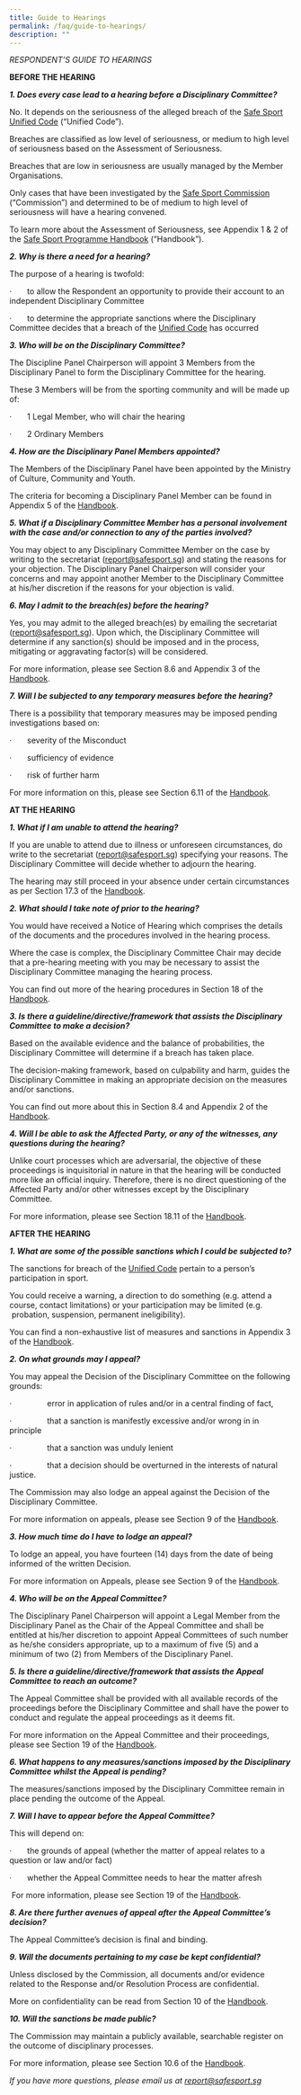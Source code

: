 ```yaml
---
title: Guide to Hearings
permalink: /faq/guide-to-hearings/
description: ""
---
```

<!-- /\* Font Definitions \*/ @font-face {font-family:Wingdings; panose-1:5 0 0 0 0 0 0 0 0 0; mso-font-charset:2; mso-generic-font-family:auto; mso-font-pitch:variable; mso-font-signature:0 268435456 0 0 -2147483648 0;} @font-face {font-family:"Cambria Math"; panose-1:2 4 5 3 5 4 6 3 2 4; mso-font-charset:0; mso-generic-font-family:roman; mso-font-pitch:variable; mso-font-signature:-536869121 1107305727 33554432 0 415 0;} @font-face {font-family:Calibri; panose-1:2 15 5 2 2 2 4 3 2 4; mso-font-charset:0; mso-generic-font-family:swiss; mso-font-pitch:variable; mso-font-signature:-469750017 -1073732485 9 0 511 0;} @font-face {font-family:"Public Sans"; mso-font-alt:Calibri; mso-font-charset:0; mso-generic-font-family:auto; mso-font-pitch:variable; mso-font-signature:-1610612481 1073750107 0 0 403 0;} /\* Style Definitions \*/ p.MsoNormal, li.MsoNormal, div.MsoNormal {mso-style-unhide:no; mso-style-qformat:yes; mso-style-parent:""; margin-top:0cm; margin-right:0cm; margin-bottom:8.0pt; margin-left:0cm; line-height:107%; mso-pagination:widow-orphan; font-size:11.0pt; font-family:"Calibri",sans-serif; mso-ascii-font-family:Calibri; mso-ascii-theme-font:minor-latin; mso-fareast-font-family:Calibri; mso-fareast-theme-font:minor-latin; mso-hansi-font-family:Calibri; mso-hansi-theme-font:minor-latin; mso-bidi-font-family:"Times New Roman"; mso-bidi-theme-font:minor-bidi; mso-fareast-language:EN-US;} a:link, span.MsoHyperlink {mso-style-priority:99; color:#0563C1; mso-themecolor:hyperlink; text-decoration:underline; text-underline:single;} a:visited, span.MsoHyperlinkFollowed {mso-style-noshow:yes; mso-style-priority:99; color:#954F72; mso-themecolor:followedhyperlink; text-decoration:underline; text-underline:single;} p.MsoListParagraph, li.MsoListParagraph, div.MsoListParagraph {mso-style-priority:34; mso-style-unhide:no; mso-style-qformat:yes; margin-top:0cm; margin-right:0cm; margin-bottom:8.0pt; margin-left:36.0pt; mso-add-space:auto; line-height:107%; mso-pagination:widow-orphan; font-size:11.0pt; font-family:"Calibri",sans-serif; mso-ascii-font-family:Calibri; mso-ascii-theme-font:minor-latin; mso-fareast-font-family:Calibri; mso-fareast-theme-font:minor-latin; mso-hansi-font-family:Calibri; mso-hansi-theme-font:minor-latin; mso-bidi-font-family:"Times New Roman"; mso-bidi-theme-font:minor-bidi; mso-fareast-language:EN-US;} p.MsoListParagraphCxSpFirst, li.MsoListParagraphCxSpFirst, div.MsoListParagraphCxSpFirst {mso-style-priority:34; mso-style-unhide:no; mso-style-qformat:yes; mso-style-type:export-only; margin-top:0cm; margin-right:0cm; margin-bottom:0cm; margin-left:36.0pt; mso-add-space:auto; line-height:107%; mso-pagination:widow-orphan; font-size:11.0pt; font-family:"Calibri",sans-serif; mso-ascii-font-family:Calibri; mso-ascii-theme-font:minor-latin; mso-fareast-font-family:Calibri; mso-fareast-theme-font:minor-latin; mso-hansi-font-family:Calibri; mso-hansi-theme-font:minor-latin; mso-bidi-font-family:"Times New Roman"; mso-bidi-theme-font:minor-bidi; mso-fareast-language:EN-US;} p.MsoListParagraphCxSpMiddle, li.MsoListParagraphCxSpMiddle, div.MsoListParagraphCxSpMiddle {mso-style-priority:34; mso-style-unhide:no; mso-style-qformat:yes; mso-style-type:export-only; margin-top:0cm; margin-right:0cm; margin-bottom:0cm; margin-left:36.0pt; mso-add-space:auto; line-height:107%; mso-pagination:widow-orphan; font-size:11.0pt; font-family:"Calibri",sans-serif; mso-ascii-font-family:Calibri; mso-ascii-theme-font:minor-latin; mso-fareast-font-family:Calibri; mso-fareast-theme-font:minor-latin; mso-hansi-font-family:Calibri; mso-hansi-theme-font:minor-latin; mso-bidi-font-family:"Times New Roman"; mso-bidi-theme-font:minor-bidi; mso-fareast-language:EN-US;} p.MsoListParagraphCxSpLast, li.MsoListParagraphCxSpLast, div.MsoListParagraphCxSpLast {mso-style-priority:34; mso-style-unhide:no; mso-style-qformat:yes; mso-style-type:export-only; margin-top:0cm; margin-right:0cm; margin-bottom:8.0pt; margin-left:36.0pt; mso-add-space:auto; line-height:107%; mso-pagination:widow-orphan; font-size:11.0pt; font-family:"Calibri",sans-serif; mso-ascii-font-family:Calibri; mso-ascii-theme-font:minor-latin; mso-fareast-font-family:Calibri; mso-fareast-theme-font:minor-latin; mso-hansi-font-family:Calibri; mso-hansi-theme-font:minor-latin; mso-bidi-font-family:"Times New Roman"; mso-bidi-theme-font:minor-bidi; mso-fareast-language:EN-US;} p.04xlpa, li.04xlpa, div.04xlpa {mso-style-name:\_04xlpa; mso-style-unhide:no; mso-margin-top-alt:auto; margin-right:0cm; mso-margin-bottom-alt:auto; margin-left:0cm; mso-pagination:widow-orphan; font-size:12.0pt; font-family:"Times New Roman",serif; mso-fareast-font-family:"Times New Roman";} span.jsgrdq {mso-style-name:jsgrdq; mso-style-unhide:no;} .MsoChpDefault {mso-style-type:export-only; mso-default-props:yes; font-family:"Calibri",sans-serif; mso-ascii-font-family:Calibri; mso-ascii-theme-font:minor-latin; mso-fareast-font-family:Calibri; mso-fareast-theme-font:minor-latin; mso-hansi-font-family:Calibri; mso-hansi-theme-font:minor-latin; mso-bidi-font-family:"Times New Roman"; mso-bidi-theme-font:minor-bidi; mso-fareast-language:EN-US;} .MsoPapDefault {mso-style-type:export-only; margin-bottom:8.0pt; line-height:107%;} @page WordSection1 {size:595.3pt 841.9pt; margin:72.0pt 49.55pt 72.0pt 72.0pt; mso-header-margin:35.4pt; mso-footer-margin:35.4pt; mso-paper-source:0;} div.WordSection1 {page:WordSection1;} /\* List Definitions \*/ @list l0 {mso-list-id:202637725; mso-list-type:hybrid; mso-list-template-ids:747152904 1208549377 1208549379 1208549381 1208549377 1208549379 1208549381 1208549377 1208549379 1208549381;} @list l0:level1 {mso-level-number-format:bullet; mso-level-text:; mso-level-tab-stop:none; mso-level-number-position:left; text-indent:-18.0pt; font-family:Symbol;} @list l0:level2 {mso-level-number-format:bullet; mso-level-text:o; mso-level-tab-stop:none; mso-level-number-position:left; text-indent:-18.0pt; font-family:"Courier New";} @list l0:level3 {mso-level-number-format:bullet; mso-level-text:; mso-level-tab-stop:none; mso-level-number-position:left; text-indent:-18.0pt; font-family:Wingdings;} @list l0:level4 {mso-level-number-format:bullet; mso-level-text:; mso-level-tab-stop:none; mso-level-number-position:left; text-indent:-18.0pt; font-family:Symbol;} @list l0:level5 {mso-level-number-format:bullet; mso-level-text:o; mso-level-tab-stop:none; mso-level-number-position:left; text-indent:-18.0pt; font-family:"Courier New";} @list l0:level6 {mso-level-number-format:bullet; mso-level-text:; mso-level-tab-stop:none; mso-level-number-position:left; text-indent:-18.0pt; font-family:Wingdings;} @list l0:level7 {mso-level-number-format:bullet; mso-level-text:; mso-level-tab-stop:none; mso-level-number-position:left; text-indent:-18.0pt; font-family:Symbol;} @list l0:level8 {mso-level-number-format:bullet; mso-level-text:o; mso-level-tab-stop:none; mso-level-number-position:left; text-indent:-18.0pt; font-family:"Courier New";} @list l0:level9 {mso-level-number-format:bullet; mso-level-text:; mso-level-tab-stop:none; mso-level-number-position:left; text-indent:-18.0pt; font-family:Wingdings;} @list l1 {mso-list-id:292371084; mso-list-type:hybrid; mso-list-template-ids:2084738380 1208549377 1208549379 1208549381 1208549377 1208549379 1208549381 1208549377 1208549379 1208549381;} @list l1:level1 {mso-level-number-format:bullet; mso-level-text:; mso-level-tab-stop:none; mso-level-number-position:left; margin-left:38.25pt; text-indent:-18.0pt; font-family:Symbol;} @list l1:level2 {mso-level-number-format:bullet; mso-level-text:o; mso-level-tab-stop:none; mso-level-number-position:left; margin-left:74.25pt; text-indent:-18.0pt; font-family:"Courier New";} @list l1:level3 {mso-level-number-format:bullet; mso-level-text:; mso-level-tab-stop:none; mso-level-number-position:left; margin-left:110.25pt; text-indent:-18.0pt; font-family:Wingdings;} @list l1:level4 {mso-level-number-format:bullet; mso-level-text:; mso-level-tab-stop:none; mso-level-number-position:left; margin-left:146.25pt; text-indent:-18.0pt; font-family:Symbol;} @list l1:level5 {mso-level-number-format:bullet; mso-level-text:o; mso-level-tab-stop:none; mso-level-number-position:left; margin-left:182.25pt; text-indent:-18.0pt; font-family:"Courier New";} @list l1:level6 {mso-level-number-format:bullet; mso-level-text:; mso-level-tab-stop:none; mso-level-number-position:left; margin-left:218.25pt; text-indent:-18.0pt; font-family:Wingdings;} @list l1:level7 {mso-level-number-format:bullet; mso-level-text:; mso-level-tab-stop:none; mso-level-number-position:left; margin-left:254.25pt; text-indent:-18.0pt; font-family:Symbol;} @list l1:level8 {mso-level-number-format:bullet; mso-level-text:o; mso-level-tab-stop:none; mso-level-number-position:left; margin-left:290.25pt; text-indent:-18.0pt; font-family:"Courier New";} @list l1:level9 {mso-level-number-format:bullet; mso-level-text:; mso-level-tab-stop:none; mso-level-number-position:left; margin-left:326.25pt; text-indent:-18.0pt; font-family:Wingdings;} @list l2 {mso-list-id:655450188; mso-list-type:hybrid; mso-list-template-ids:537565048 1208549377 1208549379 1208549381 1208549377 1208549379 1208549381 1208549377 1208549379 1208549381;} @list l2:level1 {mso-level-number-format:bullet; mso-level-text:; mso-level-tab-stop:none; mso-level-number-position:left; text-indent:-18.0pt; font-family:Symbol;} @list l2:level2 {mso-level-number-format:bullet; mso-level-text:o; mso-level-tab-stop:none; mso-level-number-position:left; text-indent:-18.0pt; font-family:"Courier New";} @list l2:level3 {mso-level-number-format:bullet; mso-level-text:; mso-level-tab-stop:none; mso-level-number-position:left; text-indent:-18.0pt; font-family:Wingdings;} @list l2:level4 {mso-level-number-format:bullet; mso-level-text:; mso-level-tab-stop:none; mso-level-number-position:left; text-indent:-18.0pt; font-family:Symbol;} @list l2:level5 {mso-level-number-format:bullet; mso-level-text:o; mso-level-tab-stop:none; mso-level-number-position:left; text-indent:-18.0pt; font-family:"Courier New";} @list l2:level6 {mso-level-number-format:bullet; mso-level-text:; mso-level-tab-stop:none; mso-level-number-position:left; text-indent:-18.0pt; font-family:Wingdings;} @list l2:level7 {mso-level-number-format:bullet; mso-level-text:; mso-level-tab-stop:none; mso-level-number-position:left; text-indent:-18.0pt; font-family:Symbol;} @list l2:level8 {mso-level-number-format:bullet; mso-level-text:o; mso-level-tab-stop:none; mso-level-number-position:left; text-indent:-18.0pt; font-family:"Courier New";} @list l2:level9 {mso-level-number-format:bullet; mso-level-text:; mso-level-tab-stop:none; mso-level-number-position:left; text-indent:-18.0pt; font-family:Wingdings;} @list l3 {mso-list-id:763308074; mso-list-type:hybrid; mso-list-template-ids:630765674 1208549377 1208549379 1208549381 1208549377 1208549379 1208549381 1208549377 1208549379 1208549381;} @list l3:level1 {mso-level-number-format:bullet; mso-level-text:; mso-level-tab-stop:none; mso-level-number-position:left; margin-left:72.0pt; text-indent:-18.0pt; font-family:Symbol;} @list l3:level2 {mso-level-number-format:bullet; mso-level-text:o; mso-level-tab-stop:none; mso-level-number-position:left; margin-left:108.0pt; text-indent:-18.0pt; font-family:"Courier New";} @list l3:level3 {mso-level-number-format:bullet; mso-level-text:; mso-level-tab-stop:none; mso-level-number-position:left; margin-left:144.0pt; text-indent:-18.0pt; font-family:Wingdings;} @list l3:level4 {mso-level-number-format:bullet; mso-level-text:; mso-level-tab-stop:none; mso-level-number-position:left; margin-left:180.0pt; text-indent:-18.0pt; font-family:Symbol;} @list l3:level5 {mso-level-number-format:bullet; mso-level-text:o; mso-level-tab-stop:none; mso-level-number-position:left; margin-left:216.0pt; text-indent:-18.0pt; font-family:"Courier New";} @list l3:level6 {mso-level-number-format:bullet; mso-level-text:; mso-level-tab-stop:none; mso-level-number-position:left; margin-left:252.0pt; text-indent:-18.0pt; font-family:Wingdings;} @list l3:level7 {mso-level-number-format:bullet; mso-level-text:; mso-level-tab-stop:none; mso-level-number-position:left; margin-left:288.0pt; text-indent:-18.0pt; font-family:Symbol;} @list l3:level8 {mso-level-number-format:bullet; mso-level-text:o; mso-level-tab-stop:none; mso-level-number-position:left; margin-left:324.0pt; text-indent:-18.0pt; font-family:"Courier New";} @list l3:level9 {mso-level-number-format:bullet; mso-level-text:; mso-level-tab-stop:none; mso-level-number-position:left; margin-left:360.0pt; text-indent:-18.0pt; font-family:Wingdings;} @list l4 {mso-list-id:1115557363; mso-list-type:hybrid; mso-list-template-ids:-974888700 1208549377 1208549379 1208549381 1208549377 1208549379 1208549381 1208549377 1208549379 1208549381;} @list l4:level1 {mso-level-number-format:bullet; mso-level-text:; mso-level-tab-stop:none; mso-level-number-position:left; margin-left:38.25pt; text-indent:-18.0pt; font-family:Symbol;} @list l4:level2 {mso-level-number-format:bullet; mso-level-text:o; mso-level-tab-stop:none; mso-level-number-position:left; margin-left:74.25pt; text-indent:-18.0pt; font-family:"Courier New";} @list l4:level3 {mso-level-number-format:bullet; mso-level-text:; mso-level-tab-stop:none; mso-level-number-position:left; margin-left:110.25pt; text-indent:-18.0pt; font-family:Wingdings;} @list l4:level4 {mso-level-number-format:bullet; mso-level-text:; mso-level-tab-stop:none; mso-level-number-position:left; margin-left:146.25pt; text-indent:-18.0pt; font-family:Symbol;} @list l4:level5 {mso-level-number-format:bullet; mso-level-text:o; mso-level-tab-stop:none; mso-level-number-position:left; margin-left:182.25pt; text-indent:-18.0pt; font-family:"Courier New";} @list l4:level6 {mso-level-number-format:bullet; mso-level-text:; mso-level-tab-stop:none; mso-level-number-position:left; margin-left:218.25pt; text-indent:-18.0pt; font-family:Wingdings;} @list l4:level7 {mso-level-number-format:bullet; mso-level-text:; mso-level-tab-stop:none; mso-level-number-position:left; margin-left:254.25pt; text-indent:-18.0pt; font-family:Symbol;} @list l4:level8 {mso-level-number-format:bullet; mso-level-text:o; mso-level-tab-stop:none; mso-level-number-position:left; margin-left:290.25pt; text-indent:-18.0pt; font-family:"Courier New";} @list l4:level9 {mso-level-number-format:bullet; mso-level-text:; mso-level-tab-stop:none; mso-level-number-position:left; margin-left:326.25pt; text-indent:-18.0pt; font-family:Wingdings;} @list l5 {mso-list-id:1781097188; mso-list-type:hybrid; mso-list-template-ids:795121286 1208549377 1208549379 1208549381 1208549377 1208549379 1208549381 1208549377 1208549379 1208549381;} @list l5:level1 {mso-level-number-format:bullet; mso-level-text:; mso-level-tab-stop:none; mso-level-number-position:left; text-indent:-18.0pt; font-family:Symbol;} @list l5:level2 {mso-level-number-format:bullet; mso-level-text:o; mso-level-tab-stop:none; mso-level-number-position:left; text-indent:-18.0pt; font-family:"Courier New";} @list l5:level3 {mso-level-number-format:bullet; mso-level-text:; mso-level-tab-stop:none; mso-level-number-position:left; text-indent:-18.0pt; font-family:Wingdings;} @list l5:level4 {mso-level-number-format:bullet; mso-level-text:; mso-level-tab-stop:none; mso-level-number-position:left; text-indent:-18.0pt; font-family:Symbol;} @list l5:level5 {mso-level-number-format:bullet; mso-level-text:o; mso-level-tab-stop:none; mso-level-number-position:left; text-indent:-18.0pt; font-family:"Courier New";} @list l5:level6 {mso-level-number-format:bullet; mso-level-text:; mso-level-tab-stop:none; mso-level-number-position:left; text-indent:-18.0pt; font-family:Wingdings;} @list l5:level7 {mso-level-number-format:bullet; mso-level-text:; mso-level-tab-stop:none; mso-level-number-position:left; text-indent:-18.0pt; font-family:Symbol;} @list l5:level8 {mso-level-number-format:bullet; mso-level-text:o; mso-level-tab-stop:none; mso-level-number-position:left; text-indent:-18.0pt; font-family:"Courier New";} @list l5:level9 {mso-level-number-format:bullet; mso-level-text:; mso-level-tab-stop:none; mso-level-number-position:left; text-indent:-18.0pt; font-family:Wingdings;} ol {margin-bottom:0;} ul {margin-bottom:0cm;} -->

_RESPONDENT’S GUIDE TO HEARINGS_

**BEFORE THE HEARING**

**_1\. Does every case lead to a hearing before a Disciplinary Committee?_**

No. It depends on the seriousness of the alleged breach of the [Safe Sport Unified Code](https://www.safesport.sg/files/Safe%20Sport%20Unified%20Code%20v4.pdf) (“Unified Code”).

Breaches are classified as low level of seriousness, or medium to high level of seriousness based on the Assessment of Seriousness.

Breaches that are low in seriousness are usually managed by the Member Organisations.

Only cases that have been investigated by the [Safe Sport Commission](https://www.safesport.sg/about/commission-members) (“Commission”) and determined to be of medium to high level of seriousness will have a hearing convened.

To learn more about the Assessment of Seriousness, see Appendix 1 &amp; 2 of the [Safe Sport Programme Handbook](%5bhttps:/www.safesport.sg/files/Safe%20Sport%20Programme%20Handbook%20101.pdf%5d) (“Handbook”).

**_2\. Why is there a need for a hearing?_**

The purpose of a hearing is twofold:

·&nbsp;&nbsp;&nbsp;&nbsp;&nbsp;&nbsp; to allow the Respondent an opportunity to provide their account to an independent Disciplinary Committee

·&nbsp;&nbsp;&nbsp;&nbsp;&nbsp;&nbsp; to determine the appropriate sanctions where the Disciplinary Committee decides that a breach of the [Unified Code](https://www.safesport.sg/files/Safe%20Sport%20Unified%20Code%20v4.pdf) has occurred

**_3\. Who will be on the Disciplinary Committee?_**

The Discipline Panel Chairperson will appoint 3 Members from the Disciplinary Panel to form the Disciplinary Committee for the hearing.

These 3 Members will be from the sporting community and will be made up of:

·&nbsp;&nbsp;&nbsp;&nbsp;&nbsp;&nbsp; 1 Legal Member, who will chair the hearing

·&nbsp;&nbsp;&nbsp;&nbsp;&nbsp;&nbsp; 2 Ordinary Members

**_4\. How are the Disciplinary Panel Members appointed?_**

The Members of the Disciplinary Panel have been appointed by the Ministry of Culture, Community and Youth.

The criteria for becoming a Disciplinary Panel Member can be found in Appendix 5 of the [Handbook](https://www.safesport.sg/files/Safe%20Sport%20Programme%20Handbook%20101.pdf).

**_5\. What if a Disciplinary Committee Member has a personal involvement with the case and/or connection to any of the parties involved?_**

You may object to any Disciplinary Committee Member on the case by writing to the secretariat ([report@safesport.sg](mailto:report@safesport.sg)) and stating the reasons for your objection. The Disciplinary Panel Chairperson will consider your concerns and may appoint another Member to the Disciplinary Committee at his/her discretion if the reasons for your objection is valid.

**_6\. May I admit to the breach(es) before the hearing?_**

Yes, you may admit to the alleged breach(es) by emailing the secretariat ([report@safesport.sg](mailto:report@safesport.sg)). Upon which, the Disciplinary Committee will determine if any sanction(s) should be imposed and in the process, mitigating or aggravating factor(s) will be considered.

For more information, please see Section 8.6 and Appendix 3 of the [Handbook](https://www.safesport.sg/files/Safe%20Sport%20Programme%20Handbook%20101.pdf).

**_7\. Will I be subjected to any temporary measures before the hearing?_**

There is a possibility that temporary measures may be imposed pending investigations based on:

·&nbsp;&nbsp;&nbsp;&nbsp;&nbsp;&nbsp; severity of the Misconduct

·&nbsp;&nbsp;&nbsp;&nbsp;&nbsp;&nbsp; sufficiency of evidence

·&nbsp;&nbsp;&nbsp;&nbsp;&nbsp;&nbsp; risk of further harm

For more information on this, please see Section 6.11 of the [Handbook](https://www.safesport.sg/files/Safe%20Sport%20Programme%20Handbook%20101.pdf).

**AT THE HEARING**

**_1\. What if I am unable to attend the hearing?_**

If you are unable to attend due to illness or unforeseen circumstances, do write to the secretariat ([report@safesport.sg](mailto:report@safesport.sg)) specifying your reasons. The Disciplinary Committee will decide whether to adjourn the hearing.

The hearing may still proceed in your absence under certain circumstances as per Section 17.3 of the [Handbook](https://www.safesport.sg/files/Safe%20Sport%20Programme%20Handbook%20101.pdf).

**_2\. What should I take note of prior to the hearing?_**

You would have received a Notice of Hearing which comprises the details of the documents and the procedures involved in the hearing process.

Where the case is complex, the Disciplinary Committee Chair may decide that a pre-hearing meeting with you may be necessary to assist the Disciplinary Committee managing the hearing process. &nbsp;

You can find out more of the hearing procedures in Section 18 of the [Handbook](https://www.safesport.sg/files/Safe%20Sport%20Programme%20Handbook%20101.pdf).

**_3\. Is there a guideline/directive/framework that assists the Disciplinary Committee to make a decision?_**

Based on the available evidence and the balance of probabilities, the Disciplinary Committee will determine if a breach has taken place.

The decision-making framework, based on culpability and harm, guides the Disciplinary Committee in making an appropriate decision on the measures and/or sanctions.

You can find out more about this in Section 8.4 and Appendix 2 of the [Handbook](https://www.safesport.sg/files/Safe%20Sport%20Programme%20Handbook%20101.pdf).

**_4\. Will I be able to ask the Affected Party, or any of the witnesses, any questions during the hearing?_**

Unlike court processes which are adversarial, the objective of these proceedings is inquisitorial in nature in that the hearing will be conducted more like an official inquiry. Therefore, there is no direct questioning of the Affected Party and/or other witnesses except by the Disciplinary Committee.&nbsp; &nbsp;

For more information, please see Section 18.11 of the [Handbook](https://www.safesport.sg/files/Safe%20Sport%20Programme%20Handbook%20101.pdf).

**AFTER THE HEARING**

**_1\. What are some of the possible sanctions which I could be subjected to?_**

The sanctions for breach of the [Unified Code](https://www.safesport.sg/files/Safe%20Sport%20Unified%20Code%20v4.pdf) pertain to a person’s participation in sport.

You could receive a warning, a direction to do something (e.g. attend a course, contact limitations) or your participation may be limited (e.g. &nbsp;probation, suspension, permanent ineligibility).

You can find a non-exhaustive list of measures and sanctions in Appendix 3 of the [Handbook](https://www.safesport.sg/files/Safe%20Sport%20Programme%20Handbook%20101.pdf).

**_2\. On what grounds may I appeal?_**

You may appeal the Decision of the Disciplinary Committee on the following grounds:

·&nbsp;&nbsp;&nbsp;&nbsp;&nbsp;&nbsp;&nbsp;&nbsp;&nbsp;&nbsp;&nbsp;&nbsp;&nbsp;&nbsp;&nbsp; error in application of rules and/or in a central finding of fact,

·&nbsp;&nbsp;&nbsp;&nbsp;&nbsp;&nbsp;&nbsp;&nbsp;&nbsp;&nbsp;&nbsp;&nbsp;&nbsp;&nbsp;&nbsp; that a sanction is manifestly excessive and/or wrong in in principle

·&nbsp;&nbsp;&nbsp;&nbsp;&nbsp;&nbsp;&nbsp;&nbsp;&nbsp;&nbsp;&nbsp;&nbsp;&nbsp;&nbsp;&nbsp; that a sanction was unduly lenient

·&nbsp;&nbsp;&nbsp;&nbsp;&nbsp;&nbsp;&nbsp;&nbsp;&nbsp;&nbsp;&nbsp;&nbsp;&nbsp;&nbsp;&nbsp; that a decision should be overturned in the interests of natural justice.

The Commission may also lodge an appeal against the Decision of the Disciplinary Committee.

For more information on appeals, please see Section 9 of the [Handbook](https://www.safesport.sg/files/Safe%20Sport%20Programme%20Handbook%20101.pdf).

**_3\. How much time do I have to lodge an appeal?_**

To lodge an appeal, you have fourteen (14) days from the date of being informed of the written Decision.

For more information on Appeals, please see Section 9 of the [Handbook](https://www.safesport.sg/files/Safe%20Sport%20Programme%20Handbook%20101.pdf).

**_4\. Who will be on the Appeal Committee?_**&nbsp;

The Disciplinary Panel Chairperson will appoint a Legal Member from the Disciplinary Panel as the Chair of the Appeal Committee and shall be entitled at his/her discretion to appoint Appeal Committees of such number as he/she considers appropriate, up to a maximum of five (5) and a minimum of two (2) from Members of the Disciplinary Panel.

**_5\. Is there a guideline/directive/framework that assists the Appeal Committee to reach an outcome?_**

The Appeal Committee shall be provided with all available records of the proceedings before the Disciplinary Committee and shall have the power to conduct and regulate the appeal proceedings as it deems fit.

For more information on the Appeal Committee and their proceedings, please see Section 19 of the [Handbook](https://www.safesport.sg/files/Safe%20Sport%20Programme%20Handbook%20101.pdf).

**_6\. What happens to any measures/sanctions imposed by the Disciplinary Committee whilst the Appeal is pending?_**

The measures/sanctions imposed by the Disciplinary Committee remain in place pending the outcome of the Appeal.

**_7\. Will I have to appear before the Appeal Committee?_**

This will depend on:

·&nbsp;&nbsp;&nbsp;&nbsp;&nbsp;&nbsp; the grounds of appeal (whether the matter of appeal relates to a question or law and/or fact)

·&nbsp;&nbsp;&nbsp;&nbsp;&nbsp;&nbsp; whether the Appeal Committee needs to hear the matter afresh

&nbsp;For more information, please see Section 19 of the [Handbook](https://www.safesport.sg/files/Safe%20Sport%20Programme%20Handbook%20101.pdf).

**_8\. Are there further avenues of appeal after the Appeal Committee’s decision?_**

The Appeal Committee’s decision is final and binding.

**_9\. Will the documents pertaining to my case be kept confidential?_**

Unless disclosed by the Commission, all documents and/or evidence related to the Response and/or Resolution Process are confidential.

More on confidentiality can be read from Section 10 of the [Handbook](https://www.safesport.sg/files/Safe%20Sport%20Programme%20Handbook%20101.pdf).

**_10\. Will the sanctions be made public?_**

The Commission may maintain a publicly available, searchable register on the outcome of disciplinary processes.

For more information, please see Section 10.6 of the [Handbook](https://www.safesport.sg/files/Safe%20Sport%20Programme%20Handbook%20101.pdf).

_If you have more questions, please email us at_ [_report@safesport.sg_](mailto:report@safesport.sg)